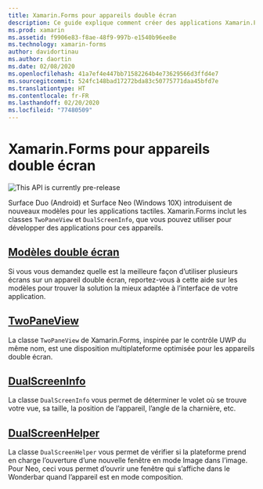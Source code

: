 ```yaml
---
title: Xamarin.Forms pour appareils double écran
description: Ce guide explique comment créer des applications Xamarin.Forms pour des appareils double écran.
ms.prod: xamarin
ms.assetid: f9906e83-f8ae-48f9-997b-e1540b96ee8e
ms.technology: xamarin-forms
author: davidortinau
ms.author: daortin
ms.date: 02/08/2020
ms.openlocfilehash: 41a7ef4e447bb71582264b4e73629566d3ffd4e7
ms.sourcegitcommit: 524fc148bad17272bda83c50775771daa45bfd7e
ms.translationtype: HT
ms.contentlocale: fr-FR
ms.lasthandoff: 02/20/2020
ms.locfileid: "77480509"
---
```

# <a name="xamarinforms-dual-screen"></a>Xamarin.Forms pour appareils double écran

![](~/media/shared/preview.png "This API is currently pre-release")

Surface Duo (Android) et Surface Neo (Windows 10X) introduisent de nouveaux modèles pour les applications tactiles. Xamarin.Forms inclut les classes `TwoPaneView` et `DualScreenInfo`, que vous pouvez utiliser pour développer des applications pour ces appareils.

## <a name="dual-screen-patterns"></a>[Modèles double écran](design-patterns.md)

Si vous vous demandez quelle est la meilleure façon d’utiliser plusieurs écrans sur un appareil double écran, reportez-vous à cette aide sur les modèles pour trouver la solution la mieux adaptée à l’interface de votre application.

## <a name="twopaneview"></a>[TwoPaneView](twopaneview.md)

La classe `TwoPaneView` de Xamarin.Forms, inspirée par le contrôle UWP du même nom, est une disposition multiplateforme optimisée pour les appareils double écran.

## <a name="dualscreeninfo"></a>[DualScreenInfo](dual-screen-info.md)

La classe `DualScreenInfo` vous permet de déterminer le volet où se trouve votre vue, sa taille, la position de l’appareil, l’angle de la charnière, etc.

## <a name="dualscreenhelper"></a>[DualScreenHelper](dual-screen-helper.md)

La classe `DualScreenHelper` vous permet de vérifier si la plateforme prend en charge l’ouverture d’une nouvelle fenêtre en mode Image dans l’image. Pour Neo, ceci vous permet d’ouvrir une fenêtre qui s’affiche dans le Wonderbar quand l’appareil est en mode composition.
